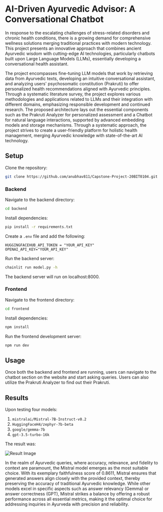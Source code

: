 # AI-Driven Ayurvedic Advisor: A Conversational Chatbot

In response to the escalating challenges of stress-related disorders and chronic health conditions, there is a growing demand for comprehensive wellness solutions merging traditional practices with modern technology. This project presents an innovative approach that combines ancient Ayurvedic wisdom with cutting-edge AI technologies, particularly chatbots built upon Large Language Models (LLMs), essentially developing a conversational health assistant. 

The project encompasses fine-tuning LLM models that work by retrieving data from Ayurvedic texts, developing an intuitive conversational assistant, and analyzing users' psychosomatic constitution (Prakruti) to offer personalized health recommendations aligned with Ayurvedic principles. Through a systematic literature survey, the project explores various methodologies and applications related to LLMs and their integration with different domains, emphasizing responsible development and continued research. The proposed architecture lays out the essential components such as the Prakruti Analyzer for personalized assessment and a Chatbot for natural language interactions, supported by advanced embedding models and storage mechanisms. Through a systematic approach, the project strives to create a user-friendly platform for holistic health management, merging Ayurvedic knowledge with state-of-the-art AI technology.

## Setup

Clone the repository:
```bash
git clone https://github.com/anubhav811/Capstone-Project-20BIT0104.git
```

### Backend

Navigate to the backend directory:
```bash
cd backend
```

Install dependencies:
```bash
pip install -r requirements.txt
```

Create a `.env` file and add the following:
```
HUGGINGFACEHUB_API_TOKEN = "YOUR_API_KEY"
OPENAI_API_KEY="YOUR_API_KEY"
```

Run the backend server:
```bash
chainlit run model.py -h
```

The backend server will run on localhost:8000.

### Frontend

Navigate to the frontend directory:
```bash
cd frontend
```

Install dependencies:
```bash
npm install
```

Run the frontend development server:
```bash
npm run dev
```

## Usage

Once both the backend and frontend are running, users can navigate to the chatbot section on the website and start asking queries. Users can also utilize the Prakruti Analyzer to find out their Prakruti.

## Results

Upon testing four models:
1. `mistralai/Mistral-7B-Instruct-v0.2`
2. `HuggingFaceH4/zephyr-7b-beta`
3. `google/gemma-7b`
4. `gpt-3.5-turbo-16k`

The result was:

![Result Image](result_image.png)

In the realm of Ayurvedic queries, where accuracy, relevance, and fidelity to context are paramount, the Mistral model emerges as the most suitable choice. With its exemplary faithfulness score of 0.8611, Mistral ensures that generated answers align closely with the provided context, thereby preserving the accuracy of traditional Ayurvedic knowledge. While other models excel in specific aspects such as answer relevancy (Gemma) or answer correctness (GPT), Mistral strikes a balance by offering a robust performance across all essential metrics, making it the optimal choice for addressing inquiries in Ayurveda with precision and reliability.

